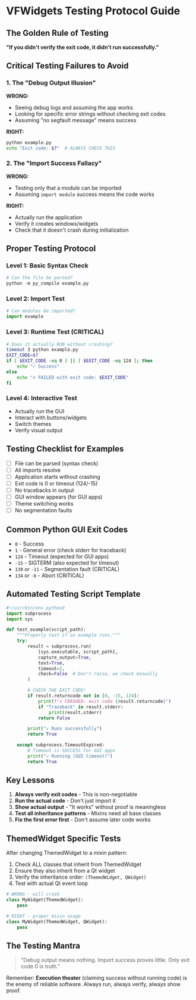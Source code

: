 # VFWidgets Testing Protocol Guide

## The Golden Rule of Testing

**"If you didn't verify the exit code, it didn't run successfully."**

## Critical Testing Failures to Avoid

### 1. The "Debug Output Illusion"
**WRONG:**
- Seeing debug logs and assuming the app works
- Looking for specific error strings without checking exit codes
- Assuming "no segfault message" means success

**RIGHT:**
```bash
python example.py
echo "Exit code: $?"  # ALWAYS CHECK THIS
```

### 2. The "Import Success Fallacy"
**WRONG:**
- Testing only that a module can be imported
- Assuming `import module` success means the code works

**RIGHT:**
- Actually run the application
- Verify it creates windows/widgets
- Check that it doesn't crash during initialization

## Proper Testing Protocol

### Level 1: Basic Syntax Check
```python
# Can the file be parsed?
python -m py_compile example.py
```

### Level 2: Import Test
```python
# Can modules be imported?
import example
```

### Level 3: Runtime Test (CRITICAL)
```bash
# Does it actually RUN without crashing?
timeout 3 python example.py
EXIT_CODE=$?
if [ $EXIT_CODE -eq 0 ] || [ $EXIT_CODE -eq 124 ]; then
    echo "✓ Success"
else
    echo "✗ FAILED with exit code: $EXIT_CODE"
fi
```

### Level 4: Interactive Test
- Actually run the GUI
- Interact with buttons/widgets
- Switch themes
- Verify visual output

## Testing Checklist for Examples

- [ ] File can be parsed (syntax check)
- [ ] All imports resolve
- [ ] Application starts without crashing
- [ ] Exit code is 0 or timeout (124/-15)
- [ ] No tracebacks in output
- [ ] GUI window appears (for GUI apps)
- [ ] Theme switching works
- [ ] No segmentation faults

## Common Python GUI Exit Codes

- `0` - Success
- `1` - General error (check stderr for traceback)
- `124` - Timeout (expected for GUI apps)
- `-15` - SIGTERM (also expected for timeout)
- `139` or `-11` - Segmentation fault (CRITICAL)
- `134` or `-6` - Abort (CRITICAL)

## Automated Testing Script Template

```python
#!/usr/bin/env python3
import subprocess
import sys

def test_example(script_path):
    """Properly test if an example runs."""
    try:
        result = subprocess.run(
            [sys.executable, script_path],
            capture_output=True,
            text=True,
            timeout=2,
            check=False  # Don't raise, we check manually
        )

        # CHECK THE EXIT CODE!
        if result.returncode not in [0, -15, 124]:
            print(f"✗ CRASHED: exit code {result.returncode}")
            if "Traceback" in result.stderr:
                print(result.stderr)
            return False

        print("✓ Runs successfully")
        return True

    except subprocess.TimeoutExpired:
        # Timeout is SUCCESS for GUI apps
        print("✓ Running (GUI timeout)")
        return True
```

## Key Lessons

1. **Always verify exit codes** - This is non-negotiable
2. **Run the actual code** - Don't just import it
3. **Show actual output** - "It works" without proof is meaningless
4. **Test all inheritance patterns** - Mixins need all base classes
5. **Fix the first error first** - Don't assume later code works

## ThemedWidget Specific Tests

After changing ThemedWidget to a mixin pattern:

1. Check ALL classes that inherit from ThemedWidget
2. Ensure they also inherit from a Qt widget
3. Verify the inheritance order: `(ThemedWidget, QWidget)`
4. Test with actual Qt event loop

```python
# WRONG - will crash
class MyWidget(ThemedWidget):
    pass

# RIGHT - proper mixin usage
class MyWidget(ThemedWidget, QWidget):
    pass
```

## The Testing Mantra

> "Debug output means nothing.
> Import success proves little.
> Only exit code 0 is truth."

Remember: **Execution theater** (claiming success without running code) is the enemy of reliable software. Always run, always verify, always show proof.
